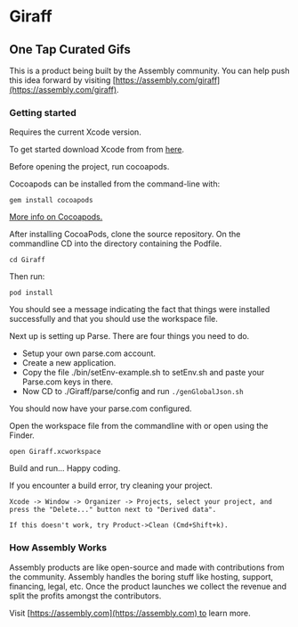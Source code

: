 # Giraff

## One Tap Curated Gifs

This is a product being built by the Assembly community. You can help push this idea forward by visiting [https://assembly.com/giraff](https://assembly.com/giraff).


### Getting started

Requires the current Xcode version.

To get started download Xcode from from [here](https://developer.apple.com/xcode/downloads/).

Before opening the project, run cocoapods.

Cocoapods can be installed from the command-line with:
```
gem install cocoapods
```

[More info on Cocoapods.](https://developer.apple.com/xcode/downloads/)

After installing CocoaPods, clone the source repository.
On the commandline CD into the directory containing the Podfile.
```
cd Giraff
```

Then run:
```
pod install
```

You should see a message indicating the fact that things were installed successfully and that you should use the workspace file.

Next up is setting up Parse. There are four things you need to do.

- Setup your own parse.com account.
- Create a new application.
- Copy the file ./bin/setEnv-example.sh to setEnv.sh and paste your Parse.com keys in there.
- Now CD to ./Giraff/parse/config and run ```./genGlobalJson.sh```

You should now have your parse.com configured.

Open the workspace file from the commandline with or open using the Finder.
```
open Giraff.xcworkspace
```

Build and run... Happy coding.

If you encounter a build error, try cleaning your project.

```
Xcode -> Window -> Organizer -> Projects, select your project, and press the "Delete..." button next to "Derived data".

If this doesn't work, try Product->Clean (Cmd+Shift+k).
```

### How Assembly Works

Assembly products are like open-source and made with contributions from the community. Assembly handles the boring stuff like hosting, support, financing, legal, etc. Once the product launches we collect the revenue and split the profits amongst the contributors.

Visit [https://assembly.com](https://assembly.com) to learn more.
